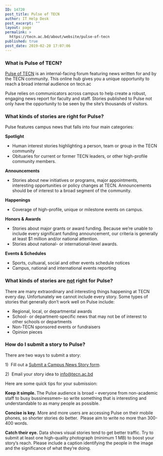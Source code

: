 ```yaml
---
ID: 14720
post_title: Pulse of TECN
author: IT Help Desk
post_excerpt: ""
layout: page
permalink: >
  https://tecn.ac.bd/about/website/pulse-of-tecn
published: true
post_date: 2019-02-20 17:07:06
---
```

<h3 class="page-title">What is Pulse of TECN?</h3>
<div class="region region-content"><article class="node node-page " role="article">
<div class="content">
<div class="field field-name-body field-type-text-with-summary">
<div class="field-item even">

<a href="/news">Pulse of TECN</a> is an internal-facing forum featuring news written for and by the TECN community. This online hub gives you a unique opportunity to reach a broad internal audience on tecn.ac

Pulse relies on communicators across campus to help create a robust, engaging news report for faculty and staff. Stories published to Pulse not only have the opportunity to be seen by the site’s thousands of visitors.
<h3>What kinds of stories are right for Pulse?</h3>
Pulse features campus news that falls into four main categories:

<strong>Spotlight</strong>
<ul>
 	<li>Human interest stories highlighting a person, team or group in the TECN community</li>
 	<li>Obituaries for current or former TECN leaders, or other high-profile community members.</li>
</ul>
<strong>Announcements</strong>
<ul>
 	<li>Stories about new initiatives or programs, major appointments, interesting opportunities or policy changes at TECN. Announcements should be of interest to a broad segment of the community.</li>
</ul>
<strong>Happenings</strong>
<ul>
 	<li>Coverage of high-profile, unique or milestone events on campus.</li>
</ul>
<strong>Honors &amp; Awards</strong>
<ul>
 	<li>Stories about major grants or award funding. Because we’re unable to include every significant funding announcement, our criteria is generally at least $1 million and/or national attention.</li>
 	<li>Stories about national- or international-level awards.</li>
</ul>
<strong>Events &amp; Schedules<em>
</em></strong>
<ul>
 	<li>Sports, cultuaral, social and other events schedule notices</li>
 	<li>Campus, national and international events reporting</li>
</ul>
<h3>What kinds of stories are <u>not</u> right for Pulse?</h3>
There are many extraordinary and interesting things happening at TECN every day. Unfortunately we cannot include every story. Some types of stories that generally don’t work well on Pulse include:
<ul>
 	<li>Regional, local, or departmental awards</li>
 	<li>School- or department-specific news that may not be of interest to other schools or departments</li>
 	<li>Non-TECN sponsored events or fundraisers</li>
 	<li>Opinion pieces</li>
</ul>
<h3>How do I submit a story to Pulse?</h3>
There are two ways to submit a story:

1)  Fill out a <a href="/pulse/submit">Submit a Campus News Story form</a>.

2)  Email your story idea to <a href="http://info@tecn.ac.bd">info@tecn.ac.bd</a>

Here are some quick tips for your submission:

<strong>Keep it simple. </strong>The Pulse audience is broad – everyone from non-academic staff to busy bussinessmen– so write something that is interesting and understandable to as many people as possible.

<strong>Concise is key.</strong> More and more users are accessing Pulse on their mobile phones, so shorter stories do better.  Please aim to write no more than 300-400 words.

<strong>Catch their eye.</strong> Data shows visual stories tend to get better traffic. Try to submit at least one high-quality photograph (minimum 1 MB) to boost your story’s reach. Please include a caption identifying the people in the image and the significance of what they’re doing.

</div>
</div>
</div>
</article></div>